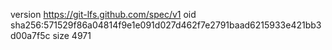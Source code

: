 version https://git-lfs.github.com/spec/v1
oid sha256:571529f86a04814f9e1e091d027d462f7e2791baad6215933e421bb3d00a7f5c
size 4971
